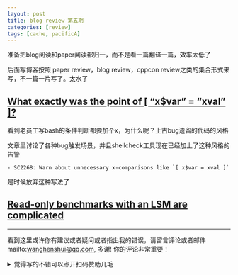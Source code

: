 ```yaml
---
layout: post
title: blog review 第五期
categories: [review]
tags: [cache, pacificA]
---
```


准备把blog阅读和paper阅读都归一，而不是看一篇翻译一篇，效率太低了

后面写博客按照 paper review，blog review，cppcon review之类的集合形式来写，不一篇一片写了。太水了



<!-- more -->

## [What exactly was the point of [ “x$var” = “xval” ]?](https://www.vidarholen.net/contents/blog/?p=1035)

看到老员工写bash的条件判断都要加个x，为什么呢？上古bug遗留的代码的风格

文章里讨论了各种bug触发场景，并且shellcheck工具现在已经加上了这种风格的告警

```text
- SC2268: Warn about unnecessary x-comparisons like `[ x$var = xval ]`
```

是时候放弃这种写法了



## [Read-only benchmarks with an LSM are complicated](https://smalldatum.blogspot.com/2021/02/read-only-benchmarks-with-lsm-are.html?fbclid=IwAR3rerRkvXJDULA1ci4mN1cQwL8CqkNuVRggVgjxqt543d8AhlmQ_IJEkfo)








---

看到这里或许你有建议或者疑问或者指出我的错误，请留言评论或者邮件mailto:wanghenshui@qq.com, 多谢!  你的评论非常重要！

<details>
<summary>觉得写的不错可以点开扫码赞助几毛</summary>
<img src="https://wanghenshui.github.io/assets/wepay.png" alt="微信转账">
</details>

